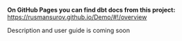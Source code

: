 **On GitHub Pages you can find dbt docs from this project:**
https://rusmansurov.github.io/Demo/#!/overview


Description and user guide is coming soon